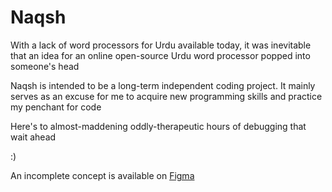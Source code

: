# Naqsh
With a lack of word processors for Urdu available today, it was inevitable that an idea for an online open-source Urdu word processor popped into someone's head

Naqsh is intended to be a long-term independent coding project. It mainly serves as an excuse for me to acquire new programming skills and practice my penchant for code

Here's to almost-maddening oddly-therapeutic hours of debugging that wait ahead

:)

An incomplete concept is available on [Figma](https://www.figma.com/proto/gqTNfnavgmJ77kCHSqTnGp/naqsh.app?node-id=1%3A2&scaling=min-zoom)
